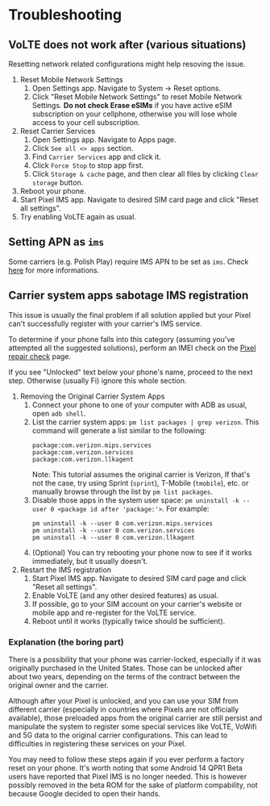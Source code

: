 # Troubleshooting

## VoLTE does not work after (various situations)

Resetting network related configurations might help resoving the issue.

1. Reset Mobile Network Settings
   1. Open Settings app. Navigate to System -> Reset options.
   2. Click "Reset Mobile Network Settings" to reset Mobile Network Settings. **Do not check Erase eSIMs** if you have active eSIM subscription on your cellphone, otherwise you will lose whole access to your cell subscription.
2. Reset Carrier Services
   1. Open Settings app. Navigate to Apps page.
   2. Click `See all <> apps` section.
   3. Find `Carrier Services` app and click it.
   4. Click `Force Stop` to stop app first.
   5. Click `Storage & cache` page, and then clear all files by clicking `Clear storage` button.
3. Reboot your phone.
4. Start Pixel IMS app. Navigate to desired SIM card page and click "Reset all settings".
5. Try enabling VoLTE again as usual.

## Setting APN as `ims`

Some carriers (e.g. Polish Play) require IMS APN to be set as `ims`. Check [here](https://github.com/kyujin-cho/pixel-volte-patch/issues/136#issuecomment-1565598716) for more informations.

## Carrier system apps sabotage IMS registration

This issue is usually the final problem if all solution applied but your Pixel can't successfully register with your carrier's IMS service.

To determine if your phone falls into this category (assuming you've attempted all the suggested solutions), perform an IMEI check on the [Pixel repair check](https://store.google.com/us/repair?hl=en-US) page.

If you see "Unlocked" text below your phone's name, proceed to the next step. Otherwise (usually Fi) ignore this whole section.

1. Removing the Original Carrier System Apps
   1. Connect your phone to one of your computer with ADB as usual, open `adb shell`.
   2. List the carrier system apps: `pm list packages | grep verizon`. This command will generate a list similar to the following:
      ```
      package:com.verizon.mips.services
      package:com.verizon.services
      package:com.verizon.llkagent
      ```
      Note: This tutorial assumes the original carrier is Verizon, If that's not the case, try using Sprint (`sprint`), T-Mobile (`tmobile`), etc. or manually browse through the list by `pm list packages`.
   3. Disable those apps in the system user space: `pm uninstall -k --user 0 <package id after 'package:'>`. For example:
      ```
      pm uninstall -k --user 0 com.verizon.mips.services
      pm uninstall -k --user 0 com.verizon.services
      pm uninstall -k --user 0 com.verizon.llkagent
      ```
   4. (Optional) You can try rebooting your phone now to see if it works immediately, but it usually doesn't.
2. Restart the IMS registration
   1. Start Pixel IMS app. Navigate to desired SIM card page and click "Reset all settings".
   2. Enable VoLTE (and any other desired features) as usual.
   3. If possible, go to your SIM account on your carrier's website or mobile app and re-register for the VoLTE service.
   4. Reboot until it works (typically twice should be sufficient).
  
### Explanation (the boring part)

There is a possibility that your phone was carrier-locked, especially if it was originally purchased in the United States. Those can be unlocked after about two years, depending on the terms of the contract between the original owner and the carrier.

Although after your Pixel is unlocked, and you can use your SIM from different carrier (especially in countries where Pixels are not officially available), those preloaded apps from the original carrier are still persist and manipulate the system to register some special services like VoLTE, VoWifi and 5G data to the original carrier configurations. This can lead to difficulties in registering these services on your Pixel.

You may need to follow these steps again if you ever perform a factory reset on your phone. It's worth noting that some Android 14 QPR1 Beta users have reported that Pixel IMS is no longer needed. This is however possibly removed in the beta ROM for the sake of platform compability, not because Google decided to open their hands.
